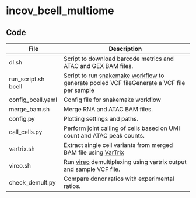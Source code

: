 # incov_bcell_multiome

## Code


|File|Description|
|-|-|
|dl.sh|Script to download barcode metrics and ATAC and GEX BAM files.|
|run_script.sh bcell|Script to run [snakemake workflow](https://github.com/racng/snakemake-merge-wgs) to generate pooled VCF fileGenerate a VCF file per sample|
|config_bcell.yaml|Config file for snakemake workflow|
|merge_bam.sh|Merge RNA and ATAC BAM files.|
|config.py|Plotting settings and paths.|
|call_cells.py|Perform joint calling of cells based on UMI count and ATAC peak counts.|
|vartrix.sh|Extract single cell variants from merged BAM file using [VarTrix](https://github.com/10XGenomics/vartrix) |
|vireo.sh|Run [vireo](https://github.com/single-cell-genetics/vireo) demultiplexing using vartrix output and sample VCF file.|
|check_demult.py|Compare donor ratios with experimental ratios.|

